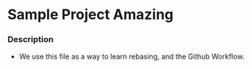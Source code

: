 # Sample Project Amazing

### Description
- We use this file as a way to learn rebasing, and the Github Workflow.
